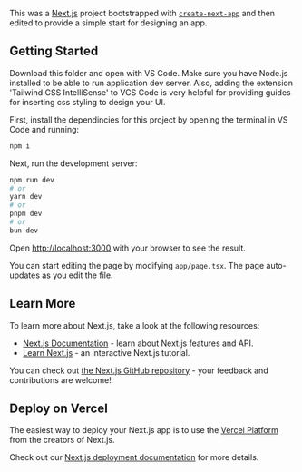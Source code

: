This was a [Next.js](https://nextjs.org) project bootstrapped with [`create-next-app`](https://nextjs.org/docs/app/api-reference/cli/create-next-app) and then edited to provide a simple start for designing an app.

## Getting Started

Download this folder and open with VS Code. Make sure you have Node.js installed to be able to run application dev server. Also, adding the extension 'Tailwind CSS IntelliSense' to VCS Code is very helpful for providing guides for inserting css styling to design your UI.

First, install the dependincies for this project by opening the terminal in VS Code and running:

```bash
npm i
```

Next, run the development server:

```bash
npm run dev
# or
yarn dev
# or
pnpm dev
# or
bun dev
```

Open [http://localhost:3000](http://localhost:3000) with your browser to see the result.

You can start editing the page by modifying `app/page.tsx`. The page auto-updates as you edit the file.

## Learn More

To learn more about Next.js, take a look at the following resources:

- [Next.js Documentation](https://nextjs.org/docs) - learn about Next.js features and API.
- [Learn Next.js](https://nextjs.org/learn) - an interactive Next.js tutorial.

You can check out [the Next.js GitHub repository](https://github.com/vercel/next.js) - your feedback and contributions are welcome!

## Deploy on Vercel

The easiest way to deploy your Next.js app is to use the [Vercel Platform](https://vercel.com/new?utm_medium=default-template&filter=next.js&utm_source=create-next-app&utm_campaign=create-next-app-readme) from the creators of Next.js.

Check out our [Next.js deployment documentation](https://nextjs.org/docs/app/building-your-application/deploying) for more details.
